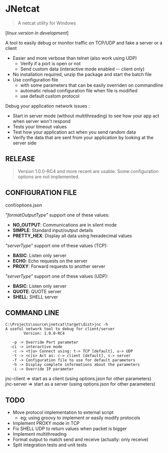 # JNetcat

> A netcat utility for Windows  

[*linux version in development*]

A tool to easily debug or monitor traffic on TCP/UDP and fake a server or a client
  * Easier and more verbose than telnet (also work using UDP)
    + Verify if a port is open or not
    + Send custom data (interactive mode enabled -- client only)
  * No installation required, unzip the package and start the batch file
  * Use configuration file
    + with some parameters that can be easily overriden on commandline
    + automatic reload configuration file when file is modified
    + use default custom protocol
  
Debug your application network issues :
  * Start in server mode (without multithreading) to see how your app act when server won't respond
  * Tests your timeout values
  * Test how your application act when you send random data
  * Verify the data that are sent from your application by looking at the server side
 
## RELEASE

> Version 1.0.0-RC4 and more recent are usable. Some configuration options are not implemented.

## CONFIGURATION FILE

conf/options.json

*"formatOutputType"* support one of these values:  
  * **NO_OUTPUT**:  Communications are in silent mode  
  * **SIMPLE**:     Standard input/output details  
  * **PRETTY_HEX**: Display all data using hexadecimal values  

*"serverType"* support one of these values (TCP): 
  * **BASIC**:  Listen only server
  * **ECHO**:   Echo requests on the server
  * **PROXY**:  Forward requests to another server
  
*"serverType"* support one of these values (UDP):  
  * **BASIC**:  Listen only server  
  * **QUOTE**:  QUOTE server  
  * **SHELL**:  SHELL server  

## COMMAND LINE

```
C:\Projects\source\jnetcat\target\dist>jnc -h
A useful network tool to debug for client/server
        Version: 1.0.0-RC4

   -p -> Override Port parameter
  -ci -> interactive mode
   -c -> <t|u> Connect using: t-> TCP [default], u-> UDP
   -t -> <c|s> Act as: c-> client [default], s-> server
   -f -> Configuration file to use for default parameters
   -h -> Display complete informations about the parameters
   -i -> Override IP parameter
```

jnc-client => start as a client (using options.json for other parameters)  
jnc-server => start as a server (using options.json for other parameters)  

## TODO

* Move protocol implementation to external script 
  + eg; using groovy to implement or easily modify protocols
* Implement PROXY mode in TCP
* Fix SHELL UDP to return values when packet is bigger
* Implement multithreading
* Format output to match send and receive (actually: only receive)
* Split integration tests and unit tests 

